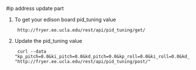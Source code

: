 #ip address update part
1. To get your edison board pid_tuning value

        http://fryer.ee.ucla.edu/rest/api/pid_tuning/get/
2. Update the pid_tuning value

        curl --data "kp_pitch=0.0&ki_pitch=0.0&kd_pitch=0.0&kp_roll=0.0&ki_roll=0.0&kd_roll=0.0&kp_yaw=0.0&ki_yaw=0.0&kd_yaw=0.0" "http://fryer.ee.ucla.edu/rest/api/pid_tuning/post/"
